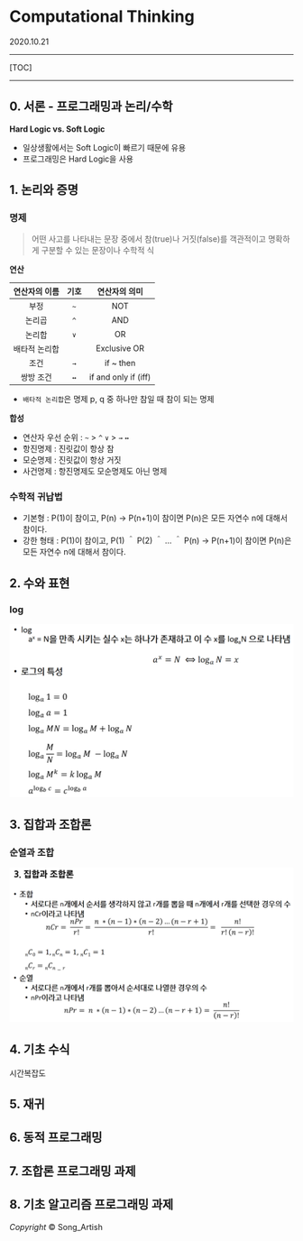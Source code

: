 # Computational Thinking

2020.10.21

---

[TOC]

---

## 0. 서론 - 프로그래밍과 논리/수학

**Hard Logic vs. Soft Logic**

- 일상생활에서는 Soft Logic이 빠르기 때문에 유용
- 프로그래밍은 Hard Logic을 사용



## 1. 논리와 증명

### 명제

> 어떤 사고를 나타내는 문장 중에서 참(true)나 거짓(false)를 객관적이고 명확하게 구분할 수 있는 문장이나 수학적 식

**연산**

| 연산자의 이름 | 기호 |    연산자의 의미     |
| :-----------: | :--: | :------------------: |
|     부정      | `~`  |         NOT          |
|    논리곱     | `^`  |         AND          |
|    논리합     | `∨`  |          OR          |
| 배타적 논리합 |      |     Exclusive OR     |
|     조건      | `→`  |      if ~ then       |
|   쌍방 조건   | `↔`  | if and only if (iff) |

- `배타적 논리합`은 명제 p, q 중 하나만 참일 때 참이 되는 명제

**합성**

- 연산자 우선 순위 : `~` > `^` `∨` > `→` `↔`
- 항진명제 : 진릿값이 항상 참
- 모순명제 : 진릿값이 항상 거짓
- 사건명제 : 항진명제도 모순명제도 아닌 명제



### 수학적 귀납법

- 기본형 : P(1)이 참이고, P(n) → P(n+1)이 참이면 P(n)은 모든 자연수 n에 대해서 참이다.
- 강한 형태 : P(1)이 참이고, P(1) ＾ P(2) ＾ ... ＾ P(n)  → P(n+1)이 참이면 P(n)은 모든 자연수 n에 대해서 참이다.





## 2. 수와 표현

### log

![log](img/log.png)



## 3. 집합과 조합론

### 순열과 조합

![순열과 조합](img/combination_and_permutation.png)



## 4. 기초 수식

시간복잡도



## 5. 재귀



## 6. 동적 프로그래밍



## 7. 조합론 프로그래밍 과제



## 8. 기초 알고리즘 프로그래밍 과제





*Copyright* © Song_Artish